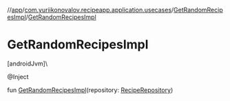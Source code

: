 //[app](../../../index.md)/[com.yuriikonovalov.recipeapp.application.usecases](../index.md)/[GetRandomRecipesImpl](index.md)/[GetRandomRecipesImpl](-get-random-recipes-impl.md)

# GetRandomRecipesImpl

[androidJvm]\

@Inject

fun [GetRandomRecipesImpl](-get-random-recipes-impl.md)(repository: [RecipeRepository](../../com.yuriikonovalov.recipeapp.application/-recipe-repository/index.md))
